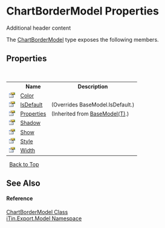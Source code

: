 # ChartBorderModel Properties
Additional header content 

The <a href="7fbcffe4-1777-14c9-77c4-ca1def41b61d">ChartBorderModel</a> type exposes the following members.


## Properties
&nbsp;<table><tr><th></th><th>Name</th><th>Description</th></tr><tr><td>![Public property](media/pubproperty.gif "Public property")</td><td><a href="8ae926bf-d9c5-c5c0-fce9-7cc01aadeaf2">Color</a></td><td /></tr><tr><td>![Public property](media/pubproperty.gif "Public property")</td><td><a href="c15ca364-cc1b-0867-db7a-f2da7bc60010">IsDefault</a></td><td> (Overrides BaseModel.IsDefault.)</td></tr><tr><td>![Public property](media/pubproperty.gif "Public property")</td><td><a href="7e88785e-5670-4515-defa-d3f60ae16111">Properties</a></td><td> (Inherited from <a href="6632f561-4175-f1f2-939c-ac8b10159529">BaseModel(T)</a>.)</td></tr><tr><td>![Public property](media/pubproperty.gif "Public property")</td><td><a href="b7e5864b-e3ec-0d78-71f7-adc178e8656d">Shadow</a></td><td /></tr><tr><td>![Public property](media/pubproperty.gif "Public property")</td><td><a href="b0546d7f-63e9-c2e0-969a-07534c95ec24">Show</a></td><td /></tr><tr><td>![Public property](media/pubproperty.gif "Public property")</td><td><a href="3f7bc6ba-eba1-ac5b-96de-c81ae10b7ccc">Style</a></td><td /></tr><tr><td>![Public property](media/pubproperty.gif "Public property")</td><td><a href="b0f765bf-5c02-64ce-2fbd-9318eeff9764">Width</a></td><td /></tr></table>&nbsp;
<a href="#chartbordermodel-properties">Back to Top</a>

## See Also


#### Reference
<a href="7fbcffe4-1777-14c9-77c4-ca1def41b61d">ChartBorderModel Class</a><br /><a href="ef57ffcc-e95e-b212-5a46-9aa6f5a3511f">iTin.Export.Model Namespace</a><br />